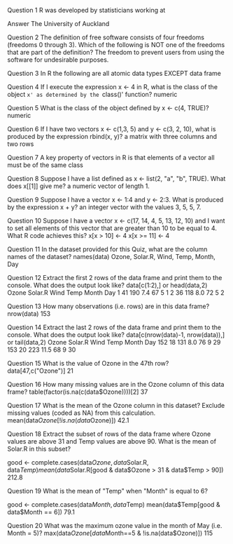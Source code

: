 Question 1
R was developed by statisticians working at

Answer
The University of Auckland

Question 2
The definition of free software consists of four freedoms (freedoms 0 through 3). Which of the following is NOT one of the freedoms that are part of the definition?
The freedom to prevent users from using the software for undesirable purposes.

Question 3
In R the following are all atomic data types EXCEPT 
data frame

Question 4
If I execute the expression x <- 4 in R, what is the class of the object `x' as determined by the `class()' function?
numeric

Question 5
What is the class of the object defined by x <- c(4, TRUE)?
numeric

Question 6
If I have two vectors x <- c(1,3, 5) and y <- c(3, 2, 10), what is produced by the expression rbind(x, y)?
a matrix with three columns and two rows

Question 7
A key property of vectors in R is that
elements of a vector all must be of the same class

Question 8
Suppose I have a list defined as x <- list(2, "a", "b", TRUE). What does x[[1]] give me?
a numeric vector of length 1.

Question 9
Suppose I have a vector x <- 1:4 and y <- 2:3. What is produced by the expression x + y?
an integer vector with the values 3, 5, 5, 7.

Question 10
Suppose I have a vector x <- c(17, 14, 4, 5, 13, 12, 10) and I want to set all elements of this vector that are greater than 10 to be equal to 4. What R code achieves this?
x[x > 10] <- 4
x[x >= 11] <- 4

Question 11
In the dataset provided for this Quiz, what are the column names of the dataset?
names(data)
Ozone, Solar.R, Wind, Temp, Month, Day

Question 12
Extract the first 2 rows of the data frame and print them to the console. What does the output look like?
data[c(1:2),] or head(data,2)
 Ozone Solar.R Wind Temp Month Day
1    41     190  7.4   67     5   1
2    36     118  8.0   72     5   2

Question 13
How many observations (i.e. rows) are in this data frame?
nrow(data)
153

Question 14
Extract the last 2 rows of the data frame and print them to the console. What does the output look like?
data[c(nrow(data)-1, nrow(data)),] or tail(data,2)
   Ozone Solar.R Wind Temp Month Day
152    18     131  8.0   76     9  29
153    20     223 11.5   68     9  30

Question 15
What is the value of Ozone in the 47th row?
data[47,c("Ozone")]
21

Question 16
How many missing values are in the Ozone column of this data frame?
table(factor(is.na(c(data$Ozone))))[2]
37

Question 17
What is the mean of the Ozone column in this dataset? Exclude missing values (coded as NA) from this calculation.
mean(data$Ozone[!is.na(data$Ozone)])
42.1

Question 18
Extract the subset of rows of the data frame where Ozone values are above 31 and Temp values are above 90. What is the mean of Solar.R in this subset?

good <- complete.cases(data$Ozone, data$Solar.R, data$Temp)
mean(data$Solar.R[good & data$Ozone > 31 & data$Temp > 90])
212.8

Question 19
What is the mean of "Temp" when "Month" is equal to 6? 

good <- complete.cases(data$Month, data$Temp)
mean(data$Temp[good & data$Month == 6])
79.1

Question 20 
What was the maximum ozone value in the month of May (i.e. Month = 5)?
max(data$Ozone[data$Month==5 & !is.na(data$Ozone)])
115
